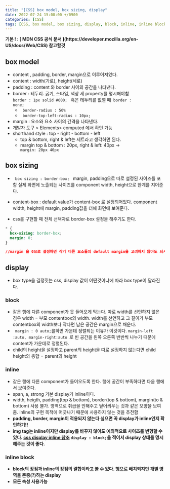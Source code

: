 ```yaml
---
title: "[CSS] box model, box sizing, display"
date: 2022-07-24 15:00:00 +/0900
categories: [CSS]
tags: [CSS, box model, box sizing, display, block, inline, inline block]
---
```


<strong>
	기본 ! : [ MDN CSS 공식 문서 ](https://developer.mozilla.org/en-US/docs/Web/CSS) 참고할것 
</strong>

## box model

- content , padding, border, margin으로 이루어져있다.
- content : width(가로), height(세로)
- padding : content 와 border 사이의 공간을 나타낸다.
- border : 테두리. 굵기, 스타일, 색상 세 property를 명시해야함 <code> border : 1px solid #000; </code> 혹은 테두리를 없앨 때<code> border : none;</code>
  - <code> border-radius : 50% </code>
  - <code> border-top-left-radius : 10px;</code>
- margin : 요소와 요소 사이의 간격을 나타낸다.
- 개발자 도구 > Elements> computed 에서 확인 가능
- shorthand style : top - right - bottom - left
  - top & bottom, right & left는 세트라고 생각하면 된다.
  - margin top & bottom : 20px, right & left: 40px -> <code> margin: 20px 40px</code>

## box sizing

- <code> box sizing : border-box; </code> margin, padding으로 따로 설정된 사이즈를 포함 실제 화면에 노출되는 사이즈를 component width, height으로 한계를 지어준다.
- content-box : default value가 content-box 로 설정되어있다. component width, height에 margin, padding값을 더해 화면에 보여준다.

- css를 구현할 때 전체 선택자로 border-box 설정을 해주기도 한다.

```css
* {
  box-sizing: border-box;
  margin: 0;
}

//margin 을 0으로 설정하면 각기 다른 요소들의 default margin을 고려하지 않아도 되서 편하다.
```

## display

- box type을 결정짓는 css, display 값이 어떤것이냐에 따라 box type이 달라진다.

### block

- 같은 행에 다른 component가 못 들어오게 막는다. 따로 width를 선언하지 않은 경우 width = 부모 contentbox의 width. width를 선언하고 그 길이가 부모 contentbox의 width보다 작다면 남은 공간은 margin으로 채운다.
- <code> margin : 0 auto;</code>를하면 가운데 정렬되는 이유가 이것이다. <code>margin-left :auto, margin-right:auto </code>로 빈 공간을 왼쪽 오른쪽 반반씩 나누기 때문에 content가 가운데로 정렬된다.
- child의 height을 설정하고 parent의 height을 따로 설정하지 않는다면 child height의 총합 = parent의 height

### inline

- 같은 행에 다른 component가 들어오도록 한다. 행에 공간이 부족하다면 다음 행에서 보여준다.
- span, a, strong 기본 display가 inline이다.
- width, heigth, padding(top & bottom), border(top & bottom), margin(to & bottom) 사용 불가. 영역으로 취급을 안해주고 덮어씌우는 것과 같은 모양을 보여줌. inline의 구현 목적에 어긋나기 때문에 사용하지 않는 것을 추천함
- <strong>padding, border, margin이 적용되지 않는다 싶으면 꼭 display가 inline인지 확인하기!! <strong>
- img tag는 inline이지만 display를 바꾸지 않아도 예외적으로 사이즈를 변형할 수 있다. [css display inline 참조](https://jooheekim0713.github.io/posts/css101_part1/) <code>display : block;</code>을 적어서 display 상태를 명시해주는 것이 좋다.
  </strong>

### inline block

- block의 장점과 inline의 장점의 결합이라고 볼 수 있다. 행으로 배치되지만 개별 영역을 존중(?)하는 display
- 모든 속성 사용가능
